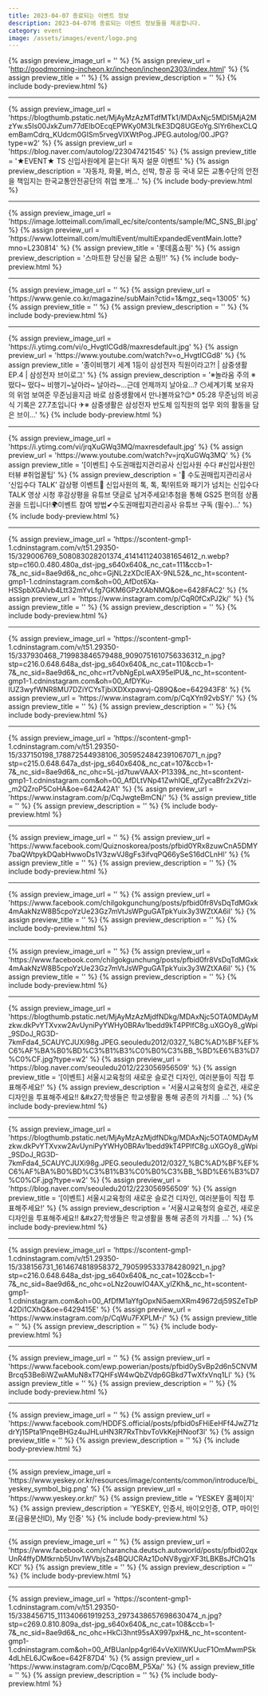```yaml
---
title: 2023-04-07 종료되는 이벤트 정보
description: 2023-04-07에 종료되는 이벤트 정보들을 제공합니다.
category: event
image: /assets/images/event/logo.png
---
```

{% assign preview_image_url = '' %}
{% assign preview_url = 'http://goodmorning-incheon.kr/incheon/incheon2303/index.html' %}
{% assign preview_title = '' %}
{% assign preview_description = '' %}
{% include body-preview.html %}
<hr>{% assign preview_image_url = 'https://blogthumb.pstatic.net/MjAyMzAzMTdfMTk1/MDAxNjc5MDI5MjA2MzYw.s5Is00JxkZum77dElbOEcqEPWKy0M3LfkE3DQ8UGEoYg.SlYr6hexCLQemBamCdrq_KUdcm0GISm5rvegVIXWtPog.JPEG.autolog/00.JPG?type=w2' %}
{% assign preview_url = 'https://blog.naver.com/autolog/223047421545' %}
{% assign preview_title = '★EVENT★ TS 신입사원에게 묻는다! 독자 설문 이벤트' %}
{% assign preview_description = '자동차, 화물, 버스, 선박, 항공 등 국내 모든 교통수단의 안전을 책임지는 한국교통안전공단의 취업 뽀개...' %}
{% include body-preview.html %}
<hr>{% assign preview_image_url = 'https://image.lotteimall.com/imall_ec/site/contents/sample/MC_SNS_BI.jpg' %}
{% assign preview_url = 'https://www.lotteimall.com/multiEvent/multiExpandedEventMain.lotte?mno=L230814' %}
{% assign preview_title = '롯데홈쇼핑' %}
{% assign preview_description = '스마트한 당신을 닮은 쇼핑!!' %}
{% include body-preview.html %}
<hr>{% assign preview_image_url = '' %}
{% assign preview_url = 'https://www.genie.co.kr/magazine/subMain?ctid=1&mgz_seq=13005' %}
{% assign preview_title = '' %}
{% assign preview_description = '' %}
{% include body-preview.html %}
<hr>{% assign preview_image_url = 'https://i.ytimg.com/vi/o_HvgtICGd8/maxresdefault.jpg' %}
{% assign preview_url = 'https://www.youtube.com/watch?v=o_HvgtICGd8' %}
{% assign preview_title = '종이비행기 세계 1등이 삼성전자 직원이라고?! | 삼중생활 EP.4 | 삼성전자 브이로그' %}
{% assign preview_description = '※놀라움 주의 ※떴다~ 떴다~ 비행기~날아라~ 날아라~…근데 언제까지 날아요…? 😶세계기록 보유자의 위엄 보여준 무준님을지금 바로 삼중생활에서 만나볼까요?😉* 05:28 무준님의 비공식 기록은 27.7초입니다 ✈※ 삼중생활은 삼성전자 반도체 임직원의 업무 외의 활동을 담은 브이...' %}
{% include body-preview.html %}
<hr>{% assign preview_image_url = 'https://i.ytimg.com/vi/jrqXuGWq3MQ/maxresdefault.jpg' %}
{% assign preview_url = 'https://www.youtube.com/watch?v=jrqXuGWq3MQ' %}
{% assign preview_title = '[이벤트] 수도권매립지관리공사 신입사원 수다 #신입사원인터뷰 #취업꿀팁' %}
{% assign preview_description = '🎥 수도권매립지관리공사 ‘신입수다 TALK’ 감상평 이벤트💬 신입사원의 톡, 톡, 톡!위트와 패기가 넘치는 신입수다TALK 영상 시청 후감상평을 유튜브 댓글로 남겨주세요!추첨을 통해 GS25 편의점 상품권을 드립니다!🌍이벤트 참여 방법✔수도권매립지관리공사 유튜브 구독 (필수)...' %}
{% include body-preview.html %}
<hr>{% assign preview_image_url = 'https://scontent-gmp1-1.cdninstagram.com/v/t51.29350-15/329006769_508083028201374_4141411240381654612_n.webp?stp=c160.0.480.480a_dst-jpg_s640x640&amp;_nc_cat=111&amp;ccb=1-7&amp;_nc_sid=8ae9d6&amp;_nc_ohc=GjNL2zXDclEAX-9NL52&amp;_nc_ht=scontent-gmp1-1.cdninstagram.com&amp;oh=00_AfDot6Xa-HSSpbXGAlvb4Ltt32mYvLfg7GKM6GPzXAbNMQ&amp;oe=6428FAC2' %}
{% assign preview_url = 'https://www.instagram.com/p/CqR0fCxPJ2k/' %}
{% assign preview_title = '' %}
{% assign preview_description = '' %}
{% include body-preview.html %}
<hr>{% assign preview_image_url = 'https://scontent-gmp1-1.cdninstagram.com/v/t51.29350-15/337930468_719983846579488_9090751610756336312_n.jpg?stp=c216.0.648.648a_dst-jpg_s640x640&amp;_nc_cat=110&amp;ccb=1-7&amp;_nc_sid=8ae9d6&amp;_nc_ohc=rt7vbNgEpLwAX95elPU&amp;_nc_ht=scontent-gmp1-1.cdninstagram.com&amp;oh=00_AfDYKu-lUZ3wyfWNR8MU7DZiYCYsTjbiXDXxpawvj-Q89Q&amp;oe=642943F8' %}
{% assign preview_url = 'https://www.instagram.com/p/CqXYn92vbSY/' %}
{% assign preview_title = '' %}
{% assign preview_description = '' %}
{% include body-preview.html %}
<hr>{% assign preview_image_url = 'https://scontent-gmp1-1.cdninstagram.com/v/t51.29350-15/337150198_178872544938106_3059524842391067071_n.jpg?stp=c215.0.648.647a_dst-jpg_s640x640&amp;_nc_cat=107&amp;ccb=1-7&amp;_nc_sid=8ae9d6&amp;_nc_ohc=5L-jd7tuwVAAX-P1339&amp;_nc_ht=scontent-gmp1-1.cdninstagram.com&amp;oh=00_AfDLtVNp41ZwhIQE_qfZycaBfr2x2Vzi-_m2QZroP5CoHA&amp;oe=642A42A1' %}
{% assign preview_url = 'https://www.instagram.com/p/CqJwgteBmCN/' %}
{% assign preview_title = '' %}
{% assign preview_description = '' %}
{% include body-preview.html %}
<hr>{% assign preview_image_url = '' %}
{% assign preview_url = 'https://www.facebook.com/Quiznoskorea/posts/pfbid0YRx8zuwCnA5DMY7baQWtpykDQabHwwoDs1V3zwVJ8gFs3ifvqPQ66ySeS16dCLnHl' %}
{% assign preview_title = '' %}
{% assign preview_description = '' %}
{% include body-preview.html %}
<hr>{% assign preview_image_url = '' %}
{% assign preview_url = 'https://www.facebook.com/chilgokgunchung/posts/pfbid0fr8VsDqTdMGxk4mAakNzW8B5cpoYzUe23Gz7mVtJsWPguGATpkYuix3y3WZtXA6il' %}
{% assign preview_title = '' %}
{% assign preview_description = '' %}
{% include body-preview.html %}
<hr>{% assign preview_image_url = '' %}
{% assign preview_url = 'https://www.facebook.com/chilgokgunchung/posts/pfbid0fr8VsDqTdMGxk4mAakNzW8B5cpoYzUe23Gz7mVtJsWPguGATpkYuix3y3WZtXA6il' %}
{% assign preview_title = '' %}
{% assign preview_description = '' %}
{% include body-preview.html %}
<hr>{% assign preview_image_url = 'https://blogthumb.pstatic.net/MjAyMzAzMjdfNDkg/MDAxNjc5OTA0MDAyMzkw.dkPvYTXvxw2AvUyniPyYWHy0BRAv1bedd9kT4PPlfC8g.uXGOy8_gWpi_9SDoJ_RG3D-7kmFda4_5CAUYCJUXi98g.JPEG.seouledu2012/0327_%BC%AD%BF%EF%C6%AF%BA%B0%BD%C3%B1%B3%C0%B0%C3%BB_%BD%E6%B3%D7%C0%CF.jpg?type=w2' %}
{% assign preview_url = 'https://blog.naver.com/seouledu2012/223056956509' %}
{% assign preview_title = '[이벤트] 서울시교육청의 새로운 슬로건 디자인, 여러분들이 직접 투표해주세요!' %}
{% assign preview_description = '서울시교육청의 슬로건, 새로운 디자인을 투표해주세요!! &amp;#x27;학생들은 학교생활을 통해 공존의 가치를 ...' %}
{% include body-preview.html %}
<hr>{% assign preview_image_url = 'https://blogthumb.pstatic.net/MjAyMzAzMjdfNDkg/MDAxNjc5OTA0MDAyMzkw.dkPvYTXvxw2AvUyniPyYWHy0BRAv1bedd9kT4PPlfC8g.uXGOy8_gWpi_9SDoJ_RG3D-7kmFda4_5CAUYCJUXi98g.JPEG.seouledu2012/0327_%BC%AD%BF%EF%C6%AF%BA%B0%BD%C3%B1%B3%C0%B0%C3%BB_%BD%E6%B3%D7%C0%CF.jpg?type=w2' %}
{% assign preview_url = 'https://blog.naver.com/seouledu2012/223056956509' %}
{% assign preview_title = '[이벤트] 서울시교육청의 새로운 슬로건 디자인, 여러분들이 직접 투표해주세요!' %}
{% assign preview_description = '서울시교육청의 슬로건, 새로운 디자인을 투표해주세요!! &amp;#x27;학생들은 학교생활을 통해 공존의 가치를 ...' %}
{% include body-preview.html %}
<hr>{% assign preview_image_url = 'https://scontent-gmp1-1.cdninstagram.com/v/t51.29350-15/338156731_1614674818958372_7905995333784280921_n.jpg?stp=c216.0.648.648a_dst-jpg_s640x640&amp;_nc_cat=102&amp;ccb=1-7&amp;_nc_sid=8ae9d6&amp;_nc_ohc=oLNz2ouwIO4AX_ylZKh&amp;_nc_ht=scontent-gmp1-1.cdninstagram.com&amp;oh=00_AfDfM1aYfgOpxNi5aemXRm49672dj59SZeTbP42Di1CXhQ&amp;oe=6429415E' %}
{% assign preview_url = 'https://www.instagram.com/p/CqWu7FXPLM-/' %}
{% assign preview_title = '' %}
{% assign preview_description = '' %}
{% include body-preview.html %}
<hr>{% assign preview_image_url = '' %}
{% assign preview_url = 'https://www.facebook.com/ewp.powerian/posts/pfbid0ySvBp2d6n5CNVMBrcq53Be8iWZwAMuN8xT7QHFsW4wQbZVdp6GBkd7TwXfxVnq1Ll' %}
{% assign preview_title = '' %}
{% assign preview_description = '' %}
{% include body-preview.html %}
<hr>{% assign preview_image_url = '' %}
{% assign preview_url = 'https://www.facebook.com/HDDFS.official/posts/pfbid0sFHiEeHFf4JwZ71zdrYj15Pta1PnqeBHGz4uJHLuHN3R7RxThbvToVkKejHNoof3l' %}
{% assign preview_title = '' %}
{% assign preview_description = '' %}
{% include body-preview.html %}
<hr>{% assign preview_image_url = 'https://www.yeskey.or.kr/resources/image/contents/common/introduce/bi_yeskey_symbol_big.png' %}
{% assign preview_url = 'https://www.yeskey.or.kr/' %}
{% assign preview_title = 'YESKEY 홈페이지' %}
{% assign preview_description = 'YESKEY, 인증서, 바이오인증, OTP, 마이인포(금융분산ID), My 인증' %}
{% include body-preview.html %}
<hr>{% assign preview_image_url = '' %}
{% assign preview_url = 'https://www.facebook.com/charancha.deutsch.autoworld/posts/pfbid02qxUnR4ffyDMtkrnb5Unv1WVbjsZs4BQUCRAz1DoNV8ygjrXF3tLBKBsJfChQ1sKCl' %}
{% assign preview_title = '' %}
{% assign preview_description = '' %}
{% include body-preview.html %}
<hr>{% assign preview_image_url = 'https://scontent-gmp1-1.cdninstagram.com/v/t51.29350-15/338456715_111340661919253_2973438657698630474_n.jpg?stp=c269.0.810.809a_dst-jpg_s640x640&amp;_nc_cat=108&amp;ccb=1-7&amp;_nc_sid=8ae9d6&amp;_nc_ohc=HkCi3hnt95sAX997pxH&amp;_nc_ht=scontent-gmp1-1.cdninstagram.com&amp;oh=00_AfBUanlpp4grl64vVeXIlWKUucF1OmMwmPSk4dLhEL6JCw&amp;oe=642F87D4' %}
{% assign preview_url = 'https://www.instagram.com/p/CqcoBM_P5Xa/' %}
{% assign preview_title = '' %}
{% assign preview_description = '' %}
{% include body-preview.html %}